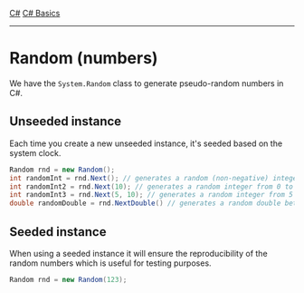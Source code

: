 [C#](csharp)
[C# Basics](csharp_basics)

---
# Random (numbers)
We have the `System.Random` class to generate pseudo-random numbers in C#.
## Unseeded instance
Each time you create a new unseeded instance, it's seeded based on the system clock.
```csharp
Random rnd = new Random();
int randomInt = rnd.Next(); // generates a random (non-negative) integer
int randomInt2 = rnd.Next(10); // generates a random integer from 0 to 9
int randomInt3 = rnd.Next(5, 10); // generates a random integer from 5 to 9
double randomDouble = rnd.NextDouble() // generates a random double between 0.0 and 1.0
```
## Seeded instance
When using a seeded instance it will ensure the reproducibility of the random numbers which is useful for testing purposes.
```csharp
Random rnd = new Random(123);
```